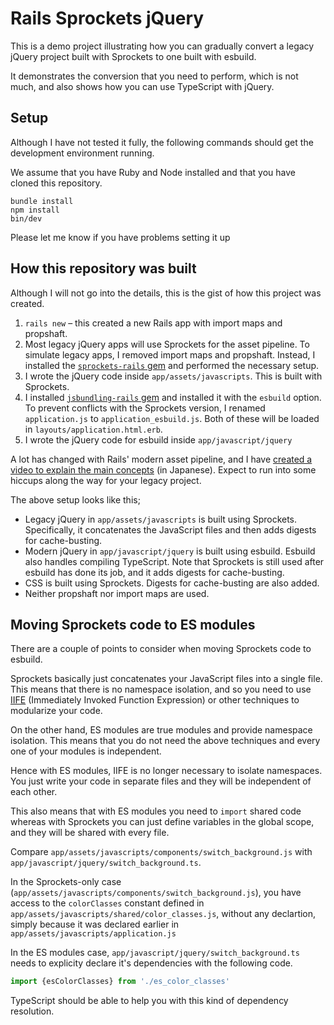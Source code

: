 # Rails Sprockets jQuery

This is a demo project illustrating how you can gradually convert a legacy jQuery project built with Sprockets to one built with esbuild.

It demonstrates the conversion that you need to perform, which is not much, and also shows how you can use TypeScript with jQuery.

## Setup

Although I have not tested it fully, the following commands should get the development environment running.

We assume that you have Ruby and Node installed and that you have cloned this repository.

```
bundle install
npm install
bin/dev
```

Please let me know if you have problems setting it up

## How this repository was built

Although I will not go into the details, this is the gist of how this project was created.

1. `rails new` – this created a new Rails app with import maps and propshaft.
2. Most legacy jQuery apps will use Sprockets for the asset pipeline. To simulate legacy apps, I removed import maps and propshaft. Instead, I installed the [`sprockets-rails` gem](https://github.com/rails/sprockets-rails) and performed the necessary setup.
3. I wrote the jQuery code inside `app/assets/javascripts`. This is built with Sprockets.
4. I installed [`jsbundling-rails` gem](https://github.com/rails/jsbundling-rails) and installed it with the `esbuild` option. To prevent conflicts with the Sprockets version, I renamed `application.js` to `application_esbuild.js`. Both of these will be loaded in `layouts/application.html.erb`.
5. I wrote the jQuery code for esbuild inside `app/javascript/jquery`

A lot has changed with Rails' modern asset pipeline,
and I have [created a video to explain the main concepts](https://www.youtube.com/watch?v=J2jLG7FtUu4) (in Japanese). 
Expect to run into some hiccups along the way for your legacy project.

The above setup looks like this;

* Legacy jQuery in `app/assets/javascripts` is built using Sprockets. Specifically, it concatenates the JavaScript files and then adds digests for cache-busting.
* Modern jQuery in `app/javascript/jquery` is built using esbuild. Esbuild also handles compiling TypeScript. Note that Sprockets is still used after esbuild has done its job, and it adds digests for cache-busting.
* CSS is built using Sprockets. Digests for cache-busting are also added.
* Neither propshaft nor import maps are used.

## Moving Sprockets code to ES modules

There are a couple of points to consider when moving Sprockets code to esbuild.

Sprockets basically just concatenates your JavaScript files into a single file.
This means that there is no namespace isolation,
and so you need 
to use [IIFE](https://developer.mozilla.org/en-US/docs/Glossary/IIFE) (Immediately Invoked Function Expression)
or other techniques to modularize your code. 

On the other hand, ES modules are true modules and provide namespace isolation.
This means that you do not need the above techniques and every one of your modules is independent.

Hence with ES modules, IIFE is no longer necessary to isolate namespaces.
You just write your code in separate files and they will be independent of each other.

This also means
that with ES modules you need to `import` shared code whereas with Sprockets you can just define variables in the global scope, and they will be shared with every file.

Compare `app/assets/javascripts/components/switch_background.js` with `app/javascript/jquery/switch_background.ts`.

In the Sprockets-only case (`app/assets/javascripts/components/switch_background.js`),
you have access to the `colorClasses` constant defined in `app/assets/javascripts/shared/color_classes.js`,
without any declartion, simply because it was declared earlier in `app/assets/javascripts/application.js`

In the ES modules case, `app/javascript/jquery/switch_background.ts` needs to explicity declare it's dependencies with the following code.

```typescript
import {esColorClasses} from './es_color_classes'
```

TypeScript should be able to help you with this kind of dependency resolution.

